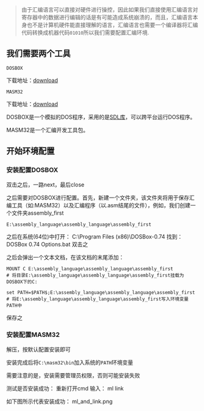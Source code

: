 >由于汇编语言可以直接对硬件进行操控，因此如果我们直接使用汇编语言对寄存器中的数据进行编辑的话是有可能造成系统崩溃的，而且，汇编语言本身也不是计算机硬件能直接理解的语言，汇编语言也需要一个编译器将汇编代码转换成机器代码`01010`所以我们需要配置汇编环境.

## 我们需要两个工具
	DOSBOX
下载地址：[download](http://www.dosbox.com/download.php?main=1)
	
	MASM32
下载地址：[download](http://www.masm32.com/download.htm)

DOSBOX是一个模拟的DOS程序，采用的是[SDL库](https://baike.baidu.com/item/SDL/224181)，可以跨平台运行DOS程序。

MASM32是一个汇编开发工具包。

## 开始环境配置
### 安装配置DOSBOX
双击之后，一路next，最后close

之后需要对DOSBOX进行配置。首先，新建一个文件夹，该文件夹将用于保存汇编工具（如:MASM32）以及汇编程序（以.asm结尾的文件），例如，我们创建一个文件夹assembly_first
   
    E:\assembly_language\assembly_language\assembly_first

之后在系统(64位)中打开：
	C:\Program Files (x86)\DOSBox-0.74
找到：
	DOSBox 0.74 Options.bat
双击之

之后会弹出一个文本文档，在该文档的末尾添加：

	MOUNT C E:\assembly_language\assembly_language\assembly_first
	# 将目录E:\assembly_language\assembly_language\assembly_first挂载为DOSBOX下的C:

	set PATH=$PATH$;E:\assembly_language\assembly_language\assembly_first
	# 将E:\assembly_language\assembly_language\assembly_first写入环境变量PATH中

保存之

### 安装配置MASM32

解压，按默认配置安装即可

安装完成后将`C:\masm32\bin`加入系统的`PATH`环境变量

需要注意的是，安装需要管理员权限，否则可能安装失败

测试是否安装成功：
重新打开cmd
输入：
	ml
	link

如下图所示代表安装成功：
ml_and_link.png

